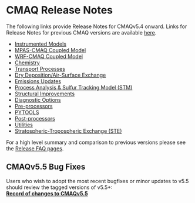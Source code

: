# CMAQ Release Notes

The following links provide Release Notes for CMAQv5.4 onward.  Links for Release Notes for previous CMAQ versions are available [here](https://www.epa.gov/cmaq/cmaq-documentation#release-notes).

   * [Instrumented Models](./CMAQ-Release-Notes:-Instrumented-Models.md)
   * [MPAS-CMAQ Coupled Model](./CMAQ-Release-Notes:-MPAS-CMAQ-Coupled-Model.md)
   * [WRF-CMAQ Coupled Model](./CMAQ-Release-Notes:-WRF-CMAQ-Coupled-Model.md)
   * [Chemistry](./CMAQ-Release-Notes:-Chemistry.md)
   * [Transport Processes](./CMAQ-Release-Notes:-Transport-Processes.md)
   * [Dry Deposition/Air-Surface Exchange](./CMAQ-Release-Notes:-Dry-Deposition-Air-Surface-Exchange.md)
   * [Emissions Updates](./CMAQ-Release-Notes:-Emissions-Updates.md)
   * [Process Analysis & Sulfur Tracking Model (STM)](./CMAQ-Release-Notes:-Process-Analysis-&-Sulfur-Tracking-Model-(STM).md)
   * [Structural Improvements](./CMAQ-Release-Notes:-Structural-Improvements.md)
   * [Diagnostic Options](./CMAQ-Release-Notes:-Diagnostic-Options.md)
   * [Pre-processors](./CMAQ-Release-Notes:-Preprocessors.md)
   * [PYTOOLS](./CMAQ-Release-Notes:-PYTOOLS.md)
   * [Post-processors](./CMAQ-Release-Notes:-Postprocessors.md)
   * [Utilities](./CMAQ-Release-Notes:-Utilities.md)
   * [Stratospheric-Tropospheric Exchange (STE)](./CMAQ-Release-Notes:-Stratospheric‐Tropospheric-Exchange-(STE).md)

For a high level summary and comparison to previous versions please see the [Release FAQ pages](../Release_FAQ/README.md).

## CMAQv5.5 Bug Fixes
Users who wish to adopt the most recent bugfixes or minor updates to v5.5 should review the tagged versions of v5.5+:  
**[Record of changes to CMAQv5.5](CMAQ-Bugfix-Branch.md)**


